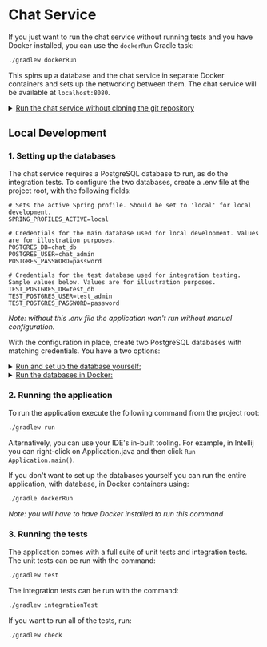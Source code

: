 # Chat Service

If you just want to run the chat service without running tests and you have Docker installed, you can use
the `dockerRun` Gradle task:

```zsh
./gradlew dockerRun
```

This spins up a database and the chat service in separate Docker containers and sets up the networking between them. The
chat service will be available at `localhost:8080`.

<details>
<summary><u>Run the chat service without cloning the git repository</u></summary>

If you don't want to clone this git repository, you can run the chat service using `docker compose` and Docker images
stored in DockerHub. (Coming soon.)

[comment]: <> (TODO: add docker-compose file and/or link once it's ready)

</details>

## Local Development

### 1. Setting up the databases

The chat service requires a PostgreSQL database to run, as do the integration tests.
To configure the two databases, create a .env file at the project root, with the following fields:

   ```properties
   # Sets the active Spring profile. Should be set to 'local' for local development.
   SPRING_PROFILES_ACTIVE=local

   # Credentials for the main database used for local development. Values are for illustration purposes.
   POSTGRES_DB=chat_db
   POSTGRES_USER=chat_admin
   POSTGRES_PASSWORD=password

   # Credentials for the test database used for integration testing. Sample values below. Values are for illustration purposes.
   TEST_POSTGRES_DB=test_db
   TEST_POSTGRES_USER=test_admin
   TEST_POSTGRES_PASSWORD=password
   ```

*Note: without this .env file the application won't run without manual configuration.*

With the configuration in place, create two PostgreSQL databases with matching credentials. You have a two options:

<details>
   <summary><u>Run and set up the database yourself:</u></summary>

1. Download and install [PostgreSQL](https://www.postgresql.org/download/) by following the instructions for your
   operating system. Version 15.2 is recommended, but other versions should work as well.
2. Next you will need to login with the superuser account `postgres`. To do this follow the instructions for your
   operating system. In Linux the command is:

   ```zsh
   sudo -u postgres psql   
   ```

3. Create a password for the superuser:

   ```zsh
   \password postgres
   ```

4. Configure Postgres to allow connection with username and password. To do this,
    - Find your `pg_hba.conf` configuration file. The location of this file varies depending on operating system so you
      will have to look in the documentation. (In some Linux distributions it is located
      at `/var/lib/pgsql/data/pg_hba.conf`.)
    - Edit the file that all local and host databases have their METHOD set to `md5` rather than `ident` or `peer`.
    - Save the file and restart PostgreSQL. (In Linux the command is `sudo systemctl restart postgresql`.)
5. Run the Gradle task `initialiseDBs` to create the databases from the values you set in the .env file:

   ```zsh
   ./gradlew initialiseDBs
   ```

   If you prefer, you can also manually create the databases (you can use the commands in `database/initdb.sh`). Just
   make sure the credentials you use match those set in the .env file, since those will be used to configure the
   application to connect to the databases.

</details>

<details>
   <summary><u>Run the databases in Docker:</u></summary>

1. Install [Docker](https://docs.docker.com/get-docker/) if you don't already have it installed.
2. Run the Gradle task `startDatabases`:

   ```zsh
   ./gradlew startDatabases --password <POSTGRES_PASSWORD>
   ```

   The postgres password can be anything you like. It will set the password for the superuser `postgres` within the
   container.

</details>

### 2. Running the application

To run the application execute the following command from the project root:

```zsh
./gradlew run
```

Alternatively, you can use your IDE's in-built tooling. For example, in Intellij you can right-click on Application.java
and then click `Run Application.main()`.

If you don't want to set up the databases yourself you can run the entire application, with database, in Docker
containers using:

```zsh
./gradle dockerRun
```

*Note: you will have to have Docker installed to run this command*

### 3. Running the tests

The application comes with a full suite of unit tests and integration tests. The unit tests can be run with the command:

```zsh
./gradlew test
```

The integration tests can be run with the command:

```zsh
./gradlew integrationTest
```

If you want to run all of the tests, run:

```zsh
./gradlew check
```

